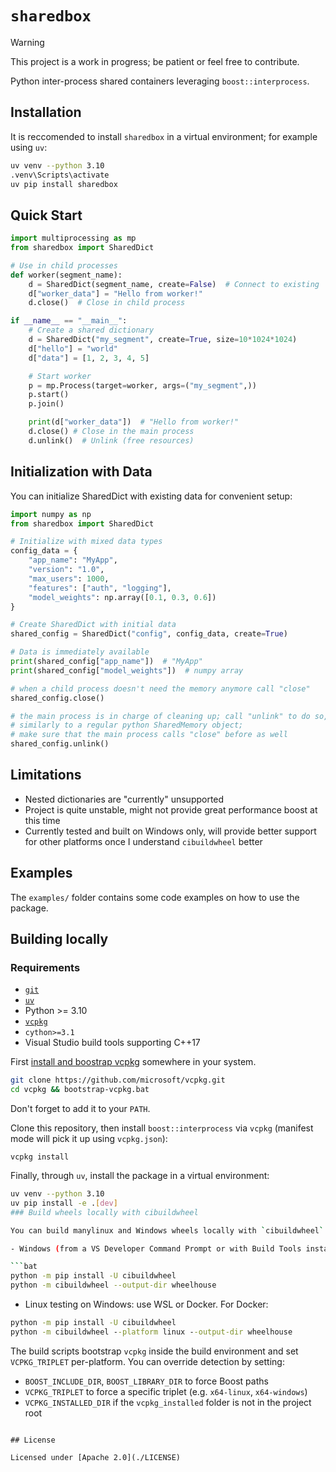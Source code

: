 # `sharedbox`

> [!WARNING]
> This project is a work in progress; be patient or feel free to contribute.

Python inter-process shared containers leveraging `boost::interprocess`.

## Installation

It is reccomended to install `sharedbox` in a virtual environment; for example using `uv`:

```sh
uv venv --python 3.10
.venv\Scripts\activate
uv pip install sharedbox
```

## Quick Start

```python
import multiprocessing as mp
from sharedbox import SharedDict

# Use in child processes
def worker(segment_name):
    d = SharedDict(segment_name, create=False)  # Connect to existing
    d["worker_data"] = "Hello from worker!"
    d.close()  # Close in child process

if __name__ == "__main__":
    # Create a shared dictionary
    d = SharedDict("my_segment", create=True, size=10*1024*1024)
    d["hello"] = "world"
    d["data"] = [1, 2, 3, 4, 5]

    # Start worker
    p = mp.Process(target=worker, args=("my_segment",))
    p.start()
    p.join()

    print(d["worker_data"])  # "Hello from worker!"
    d.close() # Close in the main process
    d.unlink()  # Unlink (free resources)
```

## Initialization with Data

You can initialize SharedDict with existing data for convenient setup:

```python
import numpy as np
from sharedbox import SharedDict

# Initialize with mixed data types
config_data = {
    "app_name": "MyApp",
    "version": "1.0",
    "max_users": 1000,
    "features": ["auth", "logging"],
    "model_weights": np.array([0.1, 0.3, 0.6])
}

# Create SharedDict with initial data
shared_config = SharedDict("config", config_data, create=True)

# Data is immediately available
print(shared_config["app_name"])  # "MyApp"
print(shared_config["model_weights"])  # numpy array

# when a child process doesn't need the memory anymore call "close"
shared_config.close()

# the main process is in charge of cleaning up; call "unlink" to do so,
# similarly to a regular python SharedMemory object;
# make sure that the main process calls "close" before as well
shared_config.unlink()
```

## Limitations

- Nested dictionaries are "currently" unsupported
- Project is quite unstable, might not provide great performance boost at this time
- Currently tested and built on Windows only, will provide better support for other platforms once I understand `cibuildwheel` better

## Examples

The `examples/` folder contains some code examples on how to use the package.

## Building locally
### Requirements

- [`git`](https://git-scm.com/downloads)
- [`uv`](https://docs.astral.sh/uv/getting-started/installation/)
- Python >= 3.10
- [`vcpkg`](https://vcpkg.io/en/)
- `cython>=3.1`
- Visual Studio build tools supporting C++17

First [install and boostrap vcpkg](https://learn.microsoft.com/en-us/vcpkg/get_started/get-started-vscode?pivots=shell-cmd) somewhere in your system.

```sh
git clone https://github.com/microsoft/vcpkg.git
cd vcpkg && bootstrap-vcpkg.bat
```

Don't forget to add it to your `PATH`.

Clone this repository, then install `boost::interprocess` via `vcpkg` (manifest mode will pick it up using `vcpkg.json`):

```
vcpkg install
```

Finally, through `uv`, install the package in a virtual environment:

```sh
uv venv --python 3.10
uv pip install -e .[dev]
### Build wheels locally with cibuildwheel

You can build manylinux and Windows wheels locally with `cibuildwheel`.

- Windows (from a VS Developer Command Prompt or with Build Tools installed):

```bat
python -m pip install -U cibuildwheel
python -m cibuildwheel --output-dir wheelhouse
```

- Linux testing on Windows: use WSL or Docker. For Docker:

```bat
python -m pip install -U cibuildwheel
python -m cibuildwheel --platform linux --output-dir wheelhouse
```

The build scripts bootstrap `vcpkg` inside the build environment and set `VCPKG_TRIPLET` per-platform. You can override detection by setting:

- `BOOST_INCLUDE_DIR`, `BOOST_LIBRARY_DIR` to force Boost paths
- `VCPKG_TRIPLET` to force a specific triplet (e.g. `x64-linux`, `x64-windows`)
- `VCPKG_INSTALLED_DIR` if the `vcpkg_installed` folder is not in the project root

```

## License

Licensed under [Apache 2.0](./LICENSE)
